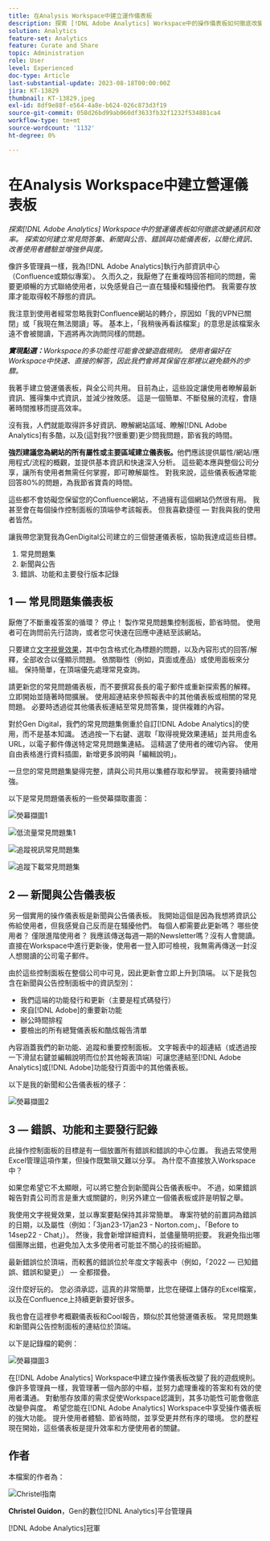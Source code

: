 ```yaml
---
title: 在Analysis Workspace中建立運作儀表板
description: 探索 [!DNL Adobe Analytics] Workspace中的操作儀表板如何徹底改變通訊和效率。
solution: Analytics
feature-set: Analytics
feature: Curate and Share
topic: Administration
role: User
level: Experienced
doc-type: Article
last-substantial-update: 2023-08-18T00:00:00Z
jira: KT-13829
thumbnail: KT-13829.jpeg
exl-id: 8df9e88f-e564-4a8e-b624-026c873d3f19
source-git-commit: 058d26bd99ab060df3633fb32f1232f534881ca4
workflow-type: tm+mt
source-wordcount: '1132'
ht-degree: 0%

---
```


# 在Analysis Workspace中建立營運儀表板

_探索[!DNL Adobe Analytics] Workspace中的營運儀表板如何徹底改變通訊和效率。 探索如何建立常見問答集、新聞與公告、錯誤與功能儀表板，以簡化資訊、改善使用者體驗並增強參與度。_


像許多管理員一樣，我為[!DNL Adobe Analytics]執行內部資訊中心（Confluence或類似專案）。 久而久之，我厭倦了在重複時回答相同的問題，需要更順暢的方式聯絡使用者，以免感覺自己一直在騷擾和騷擾他們。 我需要存放庫才能取得較不靜態的資訊。

我注意到使用者經常忽略我對Confluence網站的轉介，原因如「我的VPN已關閉」或「我現在無法閱讀」等。 基本上，「我稍後再看該檔案」的意思是該檔案永遠不會被閱讀，下週將再次詢問同樣的問題。

***實現點選：**&#x200B;Workspace的多功能性可能會改變遊戲規則。 使用者偏好在Workspace中快速、直接的解答，因此我們會將其保留在那裡以避免額外的步驟。*

我著手建立營運儀表板，與全公司共用。 目前為止，這些設定讓使用者瞭解最新資訊、獲得集中式資訊，並減少挫敗感。 這是一個簡單、不斷發展的流程，會隨著時間推移而提高效率。

沒有我，人們就能取得許多好資訊、瞭解網站區域、瞭解[!DNL Adobe Analytics]有多酷，以及(這對我??很重要)更少問我問題，節省我的時間。

**強烈建議您為網站的所有屬性或主要區域建立儀表板。**&#x200B;他們應該提供屬性/網站/應用程式/流程的概觀，並提供基本資訊和快速深入分析。 這些範本應與整個公司分享，讓所有使用者無需任何掌握，即可瞭解屬性。 對我來說，這些儀表板通常能回答80%的問題，為我節省寶貴的時間。

這些都不會妨礙您保留您的Confluence網站，不過擁有這個網站仍然很有用。 我甚至會在每個操作控制面板的頂端參考該報表。 但我喜歡捷徑 — 對我與我的使用者皆然。

讓我帶您瀏覽我為GenDigital公司建立的三個營運儀表板，協助我達成這些目標。

1. 常見問題集
1. 新聞與公告
1. 錯誤、功能和主要發行版本記錄


## 1 — 常見問題集儀表板

厭倦了不斷重複答案的循環？ 停止！ 製作常見問題集控制面板，節省時間。 使用者可在詢問前先行諮詢，或者您可快速在回應中連結至該網站。

只要建立[文字視覺效果](https://experienceleague.adobe.com/docs/analytics/analyze/analysis-workspace/visualizations/text.html)，其中包含格式化為標題的問題，以及內容形式的回答/解釋，全部收合以僅顯示問題。 依關聯性（例如，頁面或產品）或使用面板來分組。 保持簡單，在頂端優先處理常見查詢。

請更新您的常見問題儀表板，而不要撰寫長長的電子郵件或重新探索舊的解釋。 立即開始並隨著時間擴展。 使用超連結來參照報表中的其他儀表板或相關的常見問題。 必要時透過從其他儀表板連結至常見問答集，提供複雜的內容。

對於Gen Digital，我們的常見問題集側重於自訂[!DNL Adobe Analytics]的使用，而不是基本知識。 透過按一下右鍵、選取「取得視覺效果連結」並共用虛名URL，以電子郵件傳送特定常見問題集連結。 這精選了使用者的確切內容。 使用自由表格進行資料插圖，新增更多說明與「編輯說明」。

一旦您的常見問題集變得完整，請與公司共用以集體存取和學習。 視需要持續增強。

以下是常見問題儀表板的一些熒幕擷取畫面：

![熒幕擷圖1](assets/screenshot-1_v2.png)

![低流量常見問題集1](assets/low-traffic-faq.png)

![追蹤視訊常見問題集](assets/track-video-faq.png)

![追蹤下載常見問題集](assets/track-downloads-faq.png)

## 2 — 新聞與公告儀表板

另一個實用的操作儀表板是新聞與公告儀表板。 我開始這個是因為我想將資訊公佈給使用者，但我感覺自己反而是在騷擾他們。 每個人都需要此更新嗎？ 哪些使用者？ 僅限進階使用者？ 我應該傳送每週一期的Newsletter嗎？沒有人會閱讀。 直接在Workspace中進行更新後，使用者一登入即可檢視，我無需再傳送一封沒人想閱讀的公司電子郵件。

由於這些控制面板在整個公司中可見，因此更新會立即上升到頂端。 以下是我包含在新聞與公告控制面板中的資訊型別：

- 我們這端的功能發行和更新（主要是程式碼發行）
- 來自[!DNL Adobe]的重要新功能
- 辦公時間排程
- 要檢出的所有總覽儀表板和酷炫報告清單

內容涵蓋我們的新功能、追蹤和重要控制面板。 文字報表中的超連結（或透過按一下滑鼠右鍵並編輯說明而位於其他報表頂端）可讓您連結至[!DNL Adobe Analytics]或[!DNL Adobe]功能發行頁面中的其他儀表板。

以下是我的新聞和公告儀表板的樣子：

![熒幕擷圖2](assets/screenshot-2.png)

## 3 — 錯誤、功能和主要發行記錄

此操作控制面板的目標是有一個放置所有錯誤和錯誤的中心位置。 我過去常使用Excel管理這項作業，但操作既繁瑣又難以分享。 為什麼不直接放入Workspace中？

如果您希望它不太顯眼，可以將它整合到新聞與公告儀表板中。 不過，如果錯誤報告對貴公司而言是重大或關鍵的，則另外建立一個儀表板或許是明智之舉。

我使用文字視覺效果，並以專案要點保持其非常簡單。 專案符號的前置詞為錯誤的日期，以及屬性（例如：「3jan23-17jan23 - Norton.com」、「Before to 14sep22 - Chat」）。 然後，我會新增詳細資料，並儘量簡明扼要。 我避免指出哪個團隊出錯，也避免加入太多使用者可能並不關心的技術細節。

最新錯誤位於頂端，而較舊的錯誤位於年度文字報表中（例如，「2022 — 已知錯誤、錯誤和變更」） — 全都摺疊。

沒什麼好玩的。 您必須承認，這真的非常簡單，比您在硬碟上儲存的Excel檔案，以及在Confluence上持續更新要好很多。

我也會在這裡參考概觀儀表板和Cool報告，類似於其他營運儀表板。 常見問題集和新聞與公告控制面板的連結位於頂端。

以下是記錄檔的範例：

![熒幕擷圖3](assets/screenshot-3.png)

在[!DNL Adobe Analytics] Workspace中建立操作儀表板改變了我的遊戲規則。 像許多管理員一樣，我管理著一個內部的中樞，並努力處理重複的答案和有效的使用者溝通。 對動態存放庫的需求促使Workspace認識到，其多功能性可能會徹底改變參與度。 希望您能在[!DNL Adobe Analytics] Workspace中享受操作儀表板的強大功能。 提升使用者體驗、節省時間，並享受更井然有序的環境。 您的歷程現在開始，這些儀表板是提升效率和方便使用者的關鍵。

## 作者

本檔案的作者為：

![Christel指南](assets/Christel-Headshot-150.png)

**Christel Guidon**，Gen的數位[!DNL Analytics]平台管理員

[!DNL Adobe Analytics]冠軍
